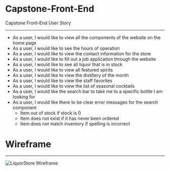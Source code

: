 # Capstone-Front-End


Capstone Front-End User Story
______________________
- As a user, I would like to view all the components of the website on the home page
- As a user, I would like to see the hours of operation
- As a user, I would like to view the contact information for the store
- As a user, I would like to fill out a job application through the website
- As a user, I would like to see all liquor that is in stock 
- As a user, I would like to view all featured spirits
- As a user, I would like to view the distillery of the month
- As a user, I would like to view the staff favorites
- As a user, I would like to view the list of seasonal cocktails
- As a user, I would like the search bar to take me to a specific bottle I am looking for
- As a user, I would like there to be clear error messages for the search component
     - Item out of stock if stock is 0
     - Item does not exist if it has never been ordered
     - Item does not match inventory if spelling is incorrect



# Wireframe
___________________

![LiquorStore Wireframe](https://user-images.githubusercontent.com/94800802/155851476-1e390e73-e3c1-4045-bed1-ded8558d903f.jpg)
